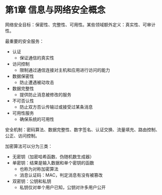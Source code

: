 # 第1章 信息与网络安全概念

网络安全目标：保密性、完整性、可用性。某些领域额外定义：真实性、可审计性。

最重要的安全服务：

- 认证
  - 保证通信的真实性
- 访问控制
  - 限制通过通信连接对主机和应用进行访问的能力
- 数据保密性
  - 防止遭遇被动攻击
- 数据完整性
  - 提供防止消息被修改的服务
- 不可否认性
  - 防止双方否认传输过或接受过某条消息
- 可用性服务
  - 确保系统的可用性

安全机制：密码算法、数据完整性、数字签名、认证交换、流量填充、路由控制、公正、访问控制。

加密算法可以分为三类：

- 无密钥（加密哈希函数、伪随机数生成器）
- 单密钥：结果是输入数据和单个密钥的函数
  - 也称为对称加密算法
  - 消息认证码：MAC，判定消息有没有被篡改
- 双密钥：公钥和私钥
  - 私钥仅对单个用户已知，公钥对许多用户公开
